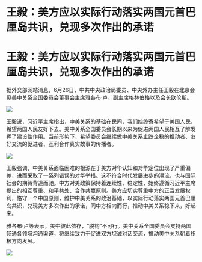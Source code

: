 # 王毅：美方应以实际行动落实两国元首巴厘岛共识，兑现多次作出的承诺

# 王毅：美方应以实际行动落实两国元首巴厘岛共识，兑现多次作出的承诺

据外交部网站消息，6月26日，中共中央政治局委员、中央外办主任王毅在北京会见美中关系全国委员会董事会主席雅各布·卢、副主席格林伯格以及会长欧伦斯。

![](https://inews.gtimg.com/newsapp_bt/0/15809493287/1000)

王毅说，习近平主席指出，中美关系的基础在民间，我们始终寄希望于美国人民，希望两国人民友好下去。美中关系全国委员会长期以来为促进两国人民相互了解发挥了建设性作用。当前形势下，希望委员会继续做中美关系止跌企稳的推动者、友好交流的促进者、互利合作真实故事的传播者。

![](https://inews.gtimg.com/newsapp_bt/0/15809493288/1000)

王毅强调，中美关系面临困难的根源在于美方对华认知和对华定位出现了严重偏差，进而采取了一系列错误的对华举措。这不符合时代发展进步的潮流，也与国际社会的期待背道而驰。中方对美政策保持着连续性、稳定性，始终遵循习近平主席提出的相互尊重、和平共处、合作共赢原则。美方应切实尊重中方的正当发展权利，恪守一个中国原则，维护中美关系的政治基础，以实际行动落实两国元首巴厘岛共识，兑现美方多次作出的承诺，同中方相向而行，推动中美关系稳下来，好起来。

雅各布·卢等表示，美中彼此依存，“脱钩”不可行。美中关系全国委员会支持两国畅通各领域沟通渠道，将继续致力于促进双方坦诚对话交流，推动美中关系朝着积极方向发展。

![](https://inews.gtimg.com/newsapp_bt/0/15809493289/1000)

